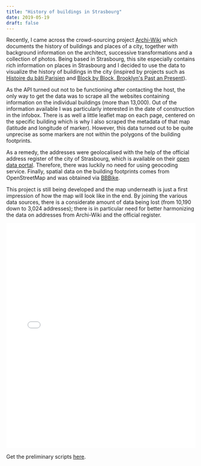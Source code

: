 ```yaml
---
title: "History of buildings in Strasbourg"
date: 2019-05-19
draft: false
---
```


Recently, I came across the crowd-sourcing project [Archi-Wiki](https://www.archi-wiki.org/) which documents the history of buildings and places of a city, together with background information on the architect, successive transformations and a collection of photos. Being based in Strasbourg, this site especially contains rich information on places in Strasbourg and I decided to use the data to visualize the history of buildings in the city (inspired by projects such as [Histoire du bâti Parisien](https://www.comeetie.fr/galerie/BatiParis/#12/48.8589/2.3491) and [Block by Block, Brooklyn's Past an Present](https://www.bklynr.com/block-by-block-brooklyns-past-and-present/)).

As the API turned out not to be functioning after contacting the host, the only way to get the data was to scrape all the websites containing information on the individual buildings (more than 13,000). Out of the information available I was particularly interested in the date of construction in the infobox. There is as well a little leaflet map on each page, centered on the specific building which is why I also scraped the metadata of that map (latitude and longitude of marker). However, this data turned out to be quite unprecise as some markers are not within the polygons of the building footprints.

As a remedy, the addresses were geolocalised with the help of the official address register of the city of Strasbourg, which is available on their [open data portal](https://github.com/chodera/chodera.github.io/tree/master/assets/projects/9_archi-wiki). Therefore, there was luckily no need for using geocoding service. Finally, spatial data on the building footprints comes from OpenStreetMap and was obtained via [BBBike](https://download.bbbike.org/osm/bbbike/).

This project is still being developed and the map underneath is just a first impression of how the map will look like in the end. By joining the various data sources, there is a considerate amount of data being lost (from 10,190 down to 3,024 addresses); there is in particular need for better harmonizing the data on addresses from Archi-Wiki and the official register.

<iframe style="width:100%;" height="600" src="{{site.baseurl}}/assets/leaflet/map_stras" frameborder="0" allowfullscreen></iframe>

Get the preliminary scripts [here](https://github.com/chodera/chodera.github.io/tree/master/assets/projects/9_archi-wiki).
